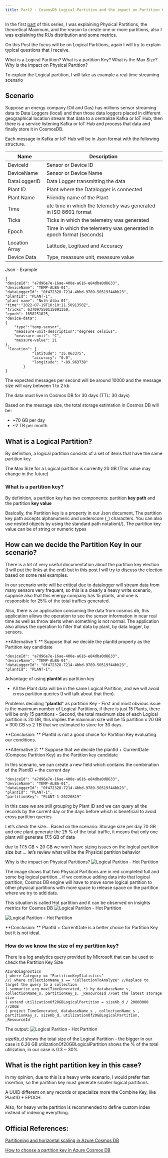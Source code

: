 ```yaml
---
title: Part2 - CosmosDB Logical Partition and the impact on Partition Key choice
---
```


In the first [part](https://mjalaf.github.io/2022/09/14/cosmos-db-partitions.html) of this series, I was explaining Physical Partitions, the theoretical Maximum, and the reason to create one or more partitions, also I was explaining the RUs distribution and some metrics.

On this Post the focus will be on Logical Partitions, again I will try to explain typical questions that I receive.

What is a Logical Partition? 
What is a partition Key?
What is the Max Size?
Why is the impact on Physical Partition?

To explain the Logical partition, I will take as example a real time streaming scenario
## Scenario
Suppose an energy company (Oil and Gas) has millions sensor streaming data to  Data Loggers (local)  and then those data loggers placed in different geographical location stream that data to a centralize Kafka or IoT Hub, then there is a service  listening Kafka or IoT Hub and process that data and finally store it in CosmosDB.

Each message in Kafka or IoT Hub will be in Json format with the following structure.

| Name  | Description | 
| -------- | -------- | 
| DeviceId                 | Sensor or Device ID     | 
| DeviceName        | Sensor or Device Name     | 
| DataLoggerID     | Data Logger transmitting the data     | 
| Plant ID                   | Plant where the Datalogger is connected  | 
| Plant Name           | Friendly name of the Plant | 
| Time                          | utc time in which the telemetry was generated in ISO 8601 format     | 
| Ticks                          |Ticks in which the telemetry was generated     | 
| Epoch                       | Time in which the telemetry was generated in epoch format (seconds)     | 
| Location Array    | Latitude, Logitued and Accuracy    |
| Device  Data        | Type,  meassure unit, meassure value     |


Json - Example

```
{
"deviceId": "a7d96e7e-16ae-400e-a616-e84dba0d8633",
"deviceName": "TEMP-ALBA-01",
"dataLoggerId": "0f472328-7214-4bbd-9789-50519f44bb23",
"plantId": "PLANT-1",
"plant name": "Noth-Alba-01",
"time":"2022-07-19T10:10:11.5091350Z",
"tricks": 637097550115091350,
"epoch": 1658251025,
"device-data": 
{
	"type":"temp-sensor",
	"meassure-unit-description":"degrees celsius",
	"meassure-unit": "C",
	"messure-value": 21	
},
 "location": {
            "latitude": "35.063375",
            "accuracy": "0.0",
            "longitude": "-89.963738"
        }
}
```
The expected messages per second  will be around 10000 and the message size will vary between 1 to 2 kb

The data must live in Cosmos DB for 30 days (TTL: 30 days)

Based on the message size, the total storage estimation in Cosmos DB will be: 
* ~70 GB per day
*  ~2 TB per month


## What is a Logical Partition?
By definition, a logical partition consists of a set of items that have the same partition key.

The Max Size for a Logical partition is currently 20 GB (This value may change in the future)

### What is a partition key?
By definition, a partition key has two components: partition **key path** and the partition **key value**

Basically, the Partition key is a property in our Json document,  The partition key path accepts alphanumeric and underscore (_) characters. You can also use nested objects by using the standard path notation(/), The partition key value can be of string or numeric types

## How can we decide the Partition Key in our scenario?
There is a lot of very useful documentation about the partition key election (I will put the links at the end) but in this post I will try to discuss the election based on some real examples.

In our scenario write will be critical due to datalogger will stream data from many sensors very frequent, so this is a clearly a heavy write scenario, suppose also that this energy company has 15 plants, and one is responsible for 25% of the total traffics generated. 

Also, there is an application consuming the data from cosmos db, this application allows the operation to see the sensor information in near real time as well as throw alerts when something is not normal.  The application also allows the operation to filter that data by plant, by data logger, by sensors.


**Alternative 1: ** Suppose that we decide the plantId property as the Partition key candidate

```
"deviceId": "a7d96e7e-16ae-400e-a616-e84dba0d8633",
"deviceName": "TEMP-ALBA-01",
"dataLoggerId": "0f472328-7214-4bbd-9789-50519f44bb23",
"plantId": "PLANT-1",
```

Advantage of using **plantId** as partition key
 
* All the Plant data will be in the same Logical Partition, and we will avoid cross partition queries (I will talk about that then). 

Problems deciding "**plantId**" as partition Key 
	- First and most obvious issue is the maximum number of Logical Partitions, if there is just 15 Plants, there will be only 15 partitions
	- Second, the total maximum size of each Logical partition is 20 GB, this implies the maximum size will be 15 partition x 20 GB = 300 GB vs 2 TB that we estimated to store for 30 days. 
	
**Conclusion: **  PlantId is not a good choice for Partition Key evaluating our conditions.

**Alternative 2: ** Suppose that we decide the plantId + CurrentDate  (Compose Partition Key) as the Partition key candidate 

In this scenario, we can create a new field which contains the combination of the PlantID + the current day 

```
"deviceId": "a7d96e7e-16ae-400e-a616-e84dba0d8633",
"deviceName": "TEMP-ALBA-01",
"dataLoggerId": "0f472328-7214-4bbd-9789-50519f44bb23",
"plantId": "PLANT-1",
"partitionKey": "PLANT-1-20220819"
```
In this case we are still grouping by Plant ID and we can query all the records by the current day or the days before which is beneficial to avoid cross partition queries

Let’s check the size...
Based on the scenario:  Storage size per day 70 GB and one plant generate the 25 % of the total traffic, it means that only one plant will generate 17.5 GB of data 

due to 17.5 GB < 20 GB we won’t have sizing issues on the logical partition size but ... let’s review what will be the Physical partition behavior

Why is the impact on Physical Partitions?
![Logical Parition - Hot Partition](/assets/img/CosmosDBPost/LogicPart-1.jpg)

The image shows that two Physical Partitions are in red completed full and some big logical partition... if we continue adding data into that logical partition, Cosmos DB engine will have to move some logical partition to other physical partitions with more space to release space on the partition where we try to add data.

This situation is called Hot partition and it can be observed on insights metrics for Cosmos DB
![Logical Parition - Hot Partition](/assets/img/CosmosDBPost/LogicPart-2.jpg)

![Logical Parition - Hot Partition](/assets/img/CosmosDBPost/LogicPart-3.jpg)

**Conclusion: **  PlantId + CurrentDate is a better choice for Partition Key but it is not ideal.

### How do we know the size of my partition key?
There is a log analytics query provided by Microsoft that can be used to check the Partition Key Size 

```
AzureDiagnostics
| where Category == "PartitionKeyStatistics"
//| where collectionName_s == "CollectionToAnalyze" //Replace to target the query to a collection
| summarize arg_max(TimeGenerated, *) by databaseName_s, collectionName_s, partitionKey_s, _ResourceId //Get the latest storage size
| extend utilizationOf20GBLogicalPartition = sizeKb_d / 20000000 //20GB
| project TimeGenerated, databaseName_s , collectionName_s , partitionKey_s, sizeKb_d, utilizationOf20GBLogicalPartition, _ResourceId
```
The output:
![Logical Parition - Hot Partition](/assets/img/CosmosDBPost/LogicPart-4.jpg)

sizeKb_d shows the total size of the Logical Partition - the bigger in our case is 6.26 GB
utilizationOf20GBLogicalPartition shows the % of the total utilization, in our case is 0.3 ~ 30% 


## What is the right partition key in this case?
In my opinion, due to this is a heavy write scenario, I would prefer fast insertion, so the partition key must generate smaller logical partitions. 

A UUID different on any records or specialize more the Combine Key, like PlantID + EPOCH. 

Also, for heavy write partition is recommended to define custom index instead of indexing everything.


## Official References:

[Partitioning and horizontal scaling in Azure Cosmos DB
](https://learn.microsoft.com/en-us/azure/cosmos-db/partitioning-overview)

[How to choose a partition key in Azure Cosmos DB
](https://microsoft.github.io/AzureTipsAndTricks/blog/tip335.html)
